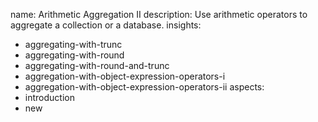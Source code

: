 name: Arithmetic Aggregation II
description: Use arithmetic operators to aggregate a collection or a database.
insights:
  - aggregating-with-trunc
  - aggregating-with-round
  - aggregating-with-round-and-trunc
  - aggregation-with-object-expression-operators-i
  - aggregation-with-object-expression-operators-ii
aspects:
  - introduction
  - new
 
